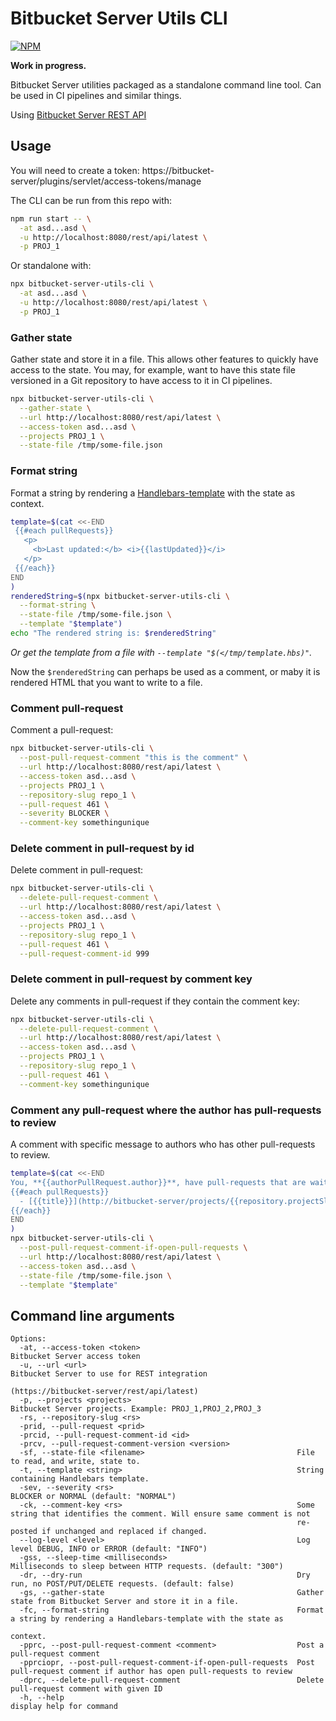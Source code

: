 # Bitbucket Server Utils CLI

[![NPM](https://img.shields.io/npm/v/bitbucket-server-utils-cli.svg?style=flat-square)](https://www.npmjs.com/package/bitbucket-server-utils-cli)

**Work in progress.**

Bitbucket Server utilities packaged as a standalone command line tool. Can be used in CI pipelines and similar things.

Using [Bitbucket Server REST API](https://developer.atlassian.com/server/bitbucket/how-tos/command-line-rest/)

## Usage

You will need to create a token:
https://bitbucket-server/plugins/servlet/access-tokens/manage

The CLI can be run from this repo with:

```sh
npm run start -- \
  -at asd...asd \
  -u http://localhost:8080/rest/api/latest \
  -p PROJ_1
```

Or standalone with:

```sh
npx bitbucket-server-utils-cli \
  -at asd...asd \
  -u http://localhost:8080/rest/api/latest \
  -p PROJ_1
```

### Gather state

Gather state and store it in a file. This allows other features to quickly have access to the state. You may, for example, want to have this state file versioned in a Git repository to have access to it in CI pipelines.

```sh
npx bitbucket-server-utils-cli \
  --gather-state \
  --url http://localhost:8080/rest/api/latest \
  --access-token asd...asd \
  --projects PROJ_1 \
  --state-file /tmp/some-file.json
```

### Format string

Format a string by rendering a [Handlebars-template](https://handlebarsjs.com/) with the state as context.

```sh
template=$(cat <<-END
 {{#each pullRequests}}
   <p>
     <b>Last updated:</b> <i>{{lastUpdated}}</i>
   </p>
 {{/each}}
END
)
renderedString=$(npx bitbucket-server-utils-cli \
  --format-string \
  --state-file /tmp/some-file.json \
  --template "$template")
echo "The rendered string is: $renderedString"
```

_Or get the template from a file with `--template "$(</tmp/template.hbs)"`._

Now the `$renderedString` can perhaps be used as a comment, or maby it is rendered HTML that you want to write to a file.

### Comment pull-request

Comment a pull-request:

```sh
npx bitbucket-server-utils-cli \
  --post-pull-request-comment "this is the comment" \
  --url http://localhost:8080/rest/api/latest \
  --access-token asd...asd \
  --projects PROJ_1 \
  --repository-slug repo_1 \
  --pull-request 461 \
  --severity BLOCKER \
  --comment-key somethingunique
```

### Delete comment in pull-request by id

Delete comment in pull-request:

```sh
npx bitbucket-server-utils-cli \
  --delete-pull-request-comment \
  --url http://localhost:8080/rest/api/latest \
  --access-token asd...asd \
  --projects PROJ_1 \
  --repository-slug repo_1 \
  --pull-request 461 \
  --pull-request-comment-id 999
```

### Delete comment in pull-request by comment key

Delete any comments in pull-request if they contain the comment key:

```sh
npx bitbucket-server-utils-cli \
  --delete-pull-request-comment \
  --url http://localhost:8080/rest/api/latest \
  --access-token asd...asd \
  --projects PROJ_1 \
  --repository-slug repo_1 \
  --pull-request 461 \
  --comment-key somethingunique
```

### Comment any pull-request where the author has pull-requests to review

A comment with specific message to authors who has other pull-requests to review.

```sh
template=$(cat <<-END
You, **{{authorPullRequest.author}}**, have pull-requests that are waiting for your feedback:
{{#each pullRequests}}
  - [{{title}}](http://bitbucket-server/projects/{{repository.projectSlug}}/repos/{{repository.repoSlug}}/pull-requests/{{id}}/)
{{/each}}
END
)
npx bitbucket-server-utils-cli \
  --post-pull-request-comment-if-open-pull-requests \
  --url http://localhost:8080/rest/api/latest \
  --access-token asd...asd \
  --state-file /tmp/some-file.json \
  --template "$template"
```

## Command line arguments

```shell
Options:
  -at, --access-token <token>                                   Bitbucket Server access token
  -u, --url <url>                                               Bitbucket Server to use for REST integration
                                                                (https://bitbucket-server/rest/api/latest)
  -p, --projects <projects>                                     Bitbucket Server projects. Example: PROJ_1,PROJ_2,PROJ_3
  -rs, --repository-slug <rs>
  -prid, --pull-request <prid>
  -prcid, --pull-request-comment-id <id>
  -prcv, --pull-request-comment-version <version>
  -sf, --state-file <filename>                                  File to read, and write, state to.
  -t, --template <string>                                       String containing Handlebars template.
  -sev, --severity <rs>                                         BLOCKER or NORMAL (default: "NORMAL")
  -ck, --comment-key <rs>                                       Some string that identifies the comment. Will ensure same comment is not
                                                                re-posted if unchanged and replaced if changed.
  --log-level <level>                                           Log level DEBUG, INFO or ERROR (default: "INFO")
  -gss, --sleep-time <milliseconds>                             Milliseconds to sleep between HTTP requests. (default: "300")
  -dr, --dry-run                                                Dry run, no POST/PUT/DELETE requests. (default: false)
  -gs, --gather-state                                           Gather state from Bitbucket Server and store it in a file.
  -fc, --format-string                                          Format a string by rendering a Handlebars-template with the state as
                                                                context.
  -pprc, --post-pull-request-comment <comment>                  Post a pull-request comment
  -pprciopr, --post-pull-request-comment-if-open-pull-requests  Post pull-request comment if author has open pull-requests to review
  -dprc, --delete-pull-request-comment                          Delete pull-request comment with given ID
  -h, --help                                                    display help for command
```
